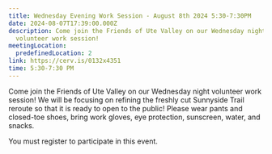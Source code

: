```yaml
---
title: Wednesday Evening Work Session - August 8th 2024 5:30-7:30PM
date: 2024-08-07T17:39:00.000Z
description: Come join the Friends of Ute Valley on our Wednesday night
  volunteer work session!
meetingLocation:
  predefinedLocation: 2
link: https://cerv.is/0132x4351
time: 5:30-7:30 PM
---
```

Come join the Friends of Ute Valley on our Wednesday night volunteer work session! We will be focusing on refining the freshly cut Sunnyside Trail reroute so that it is ready to open to the public! Please wear pants and closed-toe shoes, bring work gloves, eye protection, sunscreen, water, and snacks.

You must register to participate in this event.
